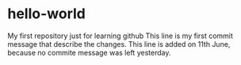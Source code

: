 # hello-world
My first repository just for learning github
This line is my first commit message that describe the changes.
This line is added on 11th June, because no commite message was left yesterday.
